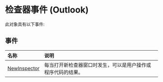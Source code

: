
# 检查器事件 (Outlook)
此对象具有以下事件:

## 事件



|**名称**|**说明**|
|:-----|:-----|
|[NewInspector](945fb1a6-262f-da0d-16c6-bc27193505ac.md)|每当打开新检查器窗口时发生，可以是用户操作或程序代码的结果。|
